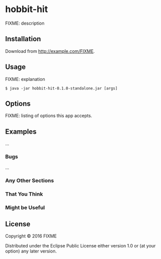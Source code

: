 # hobbit-hit

FIXME: description

## Installation

Download from http://example.com/FIXME.

## Usage

FIXME: explanation

    $ java -jar hobbit-hit-0.1.0-standalone.jar [args]

## Options

FIXME: listing of options this app accepts.

## Examples

...

### Bugs

...

### Any Other Sections
### That You Think
### Might be Useful

## License

Copyright © 2016 FIXME

Distributed under the Eclipse Public License either version 1.0 or (at
your option) any later version.
